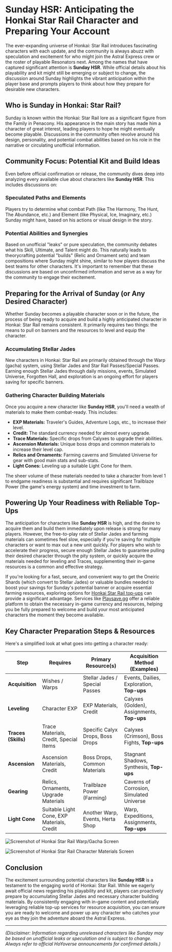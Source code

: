 # Sunday HSR: Anticipating the Honkai Star Rail Character and Preparing Your Account

The ever-expanding universe of Honkai: Star Rail introduces fascinating characters with each update, and the community is always abuzz with speculation and excitement for who might join the Astral Express crew or the roster of playable Resonators next. Among the names that have captured significant attention is **Sunday HSR**. While official details about his playability and kit might still be emerging or subject to change, the discussion around Sunday highlights the vibrant anticipation within the player base and prompts players to think about how they prepare for desirable new characters.

## Who is Sunday in Honkai: Star Rail?

Sunday is known within the Honkai: Star Rail lore as a significant figure from the Family in Penacony. His appearance in the main story has made him a character of great interest, leading players to hope he might eventually become playable. Discussions in the community often revolve around his design, personality, and potential combat abilities based on his role in the narrative or circulating unofficial information.

## Community Focus: Potential Kit and Build Ideas

Even before official confirmation or release, the community dives deep into analyzing every available clue about characters like **Sunday HSR**. This includes discussions on:

### Speculated Paths and Elements

Players try to determine what combat Path (like The Harmony, The Hunt, The Abundance, etc.) and Element (like Physical, Ice, Imaginary, etc.) Sunday might have, based on his actions or visual design in the story.

### Potential Abilities and Synergies

Based on unofficial "leaks" or pure speculation, the community debates what his Skill, Ultimate, and Talent might do. This naturally leads to theorycrafting potential "builds" (Relic and Ornament sets) and team compositions where Sunday might shine, similar to how players discuss the best teams for other characters. It's important to remember that these discussions are based on unconfirmed information and serve as a way for the community to engage their excitement.

## Preparing for the Arrival of Sunday (or Any Desired Character)

Whether Sunday becomes a playable character soon or in the future, the process of being ready to acquire and build a highly anticipated character in Honkai: Star Rail remains consistent. It primarily requires two things: the means to pull on banners and the resources to level and equip the character.

### Accumulating Stellar Jades

New characters in Honkai: Star Rail are primarily obtained through the Warp (gacha) system, using Stellar Jades and Star Rail Passes/Special Passes. Earning enough Stellar Jades through daily missions, events, Simulated Universe, Forgotten Hall, and exploration is an ongoing effort for players saving for specific banners.

### Gathering Character Building Materials

Once you acquire a new character like **Sunday HSR**, you'll need a wealth of materials to make them combat-ready. This includes:

*   **EXP Materials:** Traveler's Guides, Adventure Logs, etc., to increase their level.
*   **Credit:** The standard currency needed for almost every upgrade.
*   **Trace Materials:** Specific drops from Calyxes to upgrade their abilities.
*   **Ascension Materials:** Unique boss drops and common materials to increase their level cap.
*   **Relics and Ornaments:** Farming caverns and Simulated Universe for gear with good main stats and sub-stats.
*   **Light Cones:** Leveling up a suitable Light Cone for them.

The sheer volume of these materials needed to take a character from level 1 to endgame readiness is substantial and requires significant Trailblaze Power (the game's energy system) and time investment to farm.

## Powering Up Your Readiness with Reliable Top-Ups

The anticipation for characters like **Sunday HSR** is high, and the desire to acquire them and build them immediately upon release is strong for many players. However, the free-to-play rate of Stellar Jades and farming materials can sometimes feel slow, especially if you're saving for multiple characters or want to max out a new unit quickly. For players who wish to accelerate their progress, secure enough Stellar Jades to guarantee pulling their desired character through the pity system, or quickly acquire the materials needed for leveling and Traces, supplementing their in-game resources is a common and effective strategy.

If you're looking for a fast, secure, and convenient way to get the Oneiric Shards (which convert to Stellar Jades) or valuable bundles needed to boost your savings for Sunday's potential banner or acquire essential farming resources, exploring options for [Honkai Star Rail top-ups](https://www.playsave.gg/) can provide a significant advantage. Services like [Playsave.gg](https://www.playsave.gg/) offer a reliable platform to obtain the necessary in-game currency and resources, helping you be fully prepared to welcome and build your most anticipated characters the moment they become available.

## Key Character Preparation Steps & Resources

Here's a simplified look at what goes into getting a character ready:

| Step                | Requires                                  | Primary Resource(s)             | Acquisition Method (Examples)                 |
| ------------------- | ----------------------------------------- | ------------------------------- | --------------------------------------------- |
| **Acquisition**     | Wishes / Warps                            | Stellar Jades / Special Passes  | Events, Dailies, Exploration, **Top-ups**       |
| **Leveling**        | Character EXP                             | EXP Materials, Credit           | Calyxes (Golden), Assignments, **Top-ups**      |
| **Traces (Skills)** | Trace Materials, Credit, Special Items    | Specific Calyx Drops, Boss Drops | Calyxes (Crimson), Boss Fights, **Top-ups**     |
| **Ascension**       | Ascension Materials, Credit               | Boss Drops, Common Materials    | Stagnant Shadows, Synthesis, **Top-ups**        |
| **Gearing**         | Relics, Ornaments, Upgrade Materials      | Trailblaze Power (Farming)      | Caverns of Corrosion, Simulated Universe        |
| **Light Cone**      | Suitable Light Cone, EXP Materials, Credit | Another Warp, Events, Herta Shop | Warp, Expeditions, Assignments, **Top-ups** |

![Screenshot of Honkai Star Rail Warp/Gacha Screen](https://via.placeholder.com/700x400?text=Insert+HSR+Warp+Screen+Image+Here)

![Screenshot of Honkai Star Rail Character Materials Screen](https://via.placeholder.com/700x400?text=Insert+HSR+Character+Materials+Image+Here)

## Conclusion

The excitement surrounding potential characters like **Sunday HSR** is a testament to the engaging world of Honkai: Star Rail. While we eagerly await official news regarding his playability and kit, players can proactively prepare by accumulating Stellar Jades and necessary character building materials. By consistently engaging with in-game content and potentially leveraging reliable top-up services for resource acquisition, you can ensure you are ready to welcome and power up any character who catches your eye as they join the adventure aboard the Astral Express.

---

*(Disclaimer: Information regarding unreleased characters like Sunday may be based on unofficial leaks or speculation and is subject to change. Always refer to official HoYoverse announcements for confirmed details.)*

